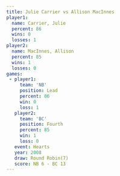 ```yaml
---
title: Julie Carrier vs Allison MacInnes
player1:                 
  name: Carrier, Julie   
  percent: 86            
  wins: 0                
  losses: 1              
player2:                 
  name: MacInnes, Allison
  percent: 85            
  wins: 1                
  losses: 0              
games:
 - player1:        
     team: 'NB'    
     position: Lead
     percent: 86   
     win: 0        
     loss: 1       
   player2:          
     team: 'BC'      
     position: Fourth
     percent: 85     
     win: 1          
     loss: 0         
   event: Hearts       
   year: 2008          
   draw: Round Robin(7)
   score: NB 6 - BC 13 
---
```

